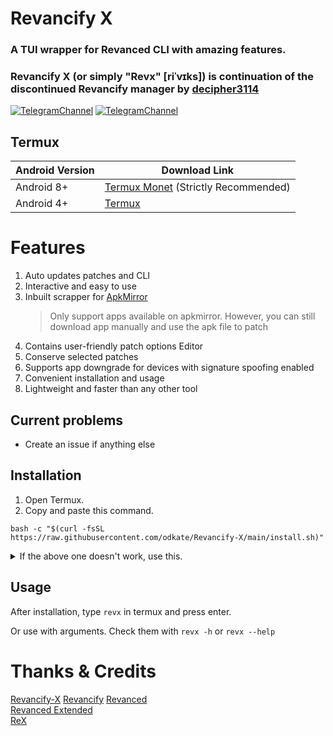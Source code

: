 # Revancify X
### A TUI wrapper for Revanced CLI with amazing features.
### Revancify X (or simply "Revx" [riˈvɪks]) is continuation of the discontinued Revancify manager by [decipher3114](https://github.com/decipher3114)

[![TelegramChannel](https://img.shields.io/badge/Telegram_Channel-2CA5E0?style=for-the-badge&logo=Telegram&logoColor=FFFFFF)](https://t.me/revancifyx) [![TelegramChannel](https://img.shields.io/badge/Telegram_Support_Chat-2CA5E0?style=for-the-badge&logo=Telegram&logoColor=FFFFFF)](https://t.me/revxchat)

## Termux
| Android Version | Download Link|
| ---- | ----- |
| Android 8+ | [Termux Monet](https://github.com/HardcodedCat/termux-monet/releases/latest) (Strictly Recommended)
| Android 4+ | [Termux](https://github.com/termux/termux-app/releases/latest)

# Features
1. Auto updates patches and CLI
2. Interactive and easy to use
3. Inbuilt scrapper for [ApkMirror](https://apkmirror.com)
    > Only support apps available on apkmirror. However, you can still download app manually and use the apk file to patch
4. Contains user-friendly patch options Editor
5. Conserve selected patches
6. Supports app downgrade for devices with signature spoofing enabled
7. Convenient installation and usage
6. Lightweight and faster than any other tool

## Current problems
- Create an issue if anything else

## Installation
1. Open Termux.  
2. Copy and paste this command.  
```
bash -c "$(curl -fsSL https://raw.githubusercontent.com/odkate/Revancify-X/main/install.sh)"
```

<details>
  <summary>If the above one doesn't work, use this.</summary>

  ```
pkg update -y -o Dpkg::Options::="--force-confnew" && pkg install git -y && git clone --depth=1 https://github.com/odkate/Revancify-X.git && ./Revancify-X/revx
```
</details>

## Usage
After installation, type `revx` in termux and press enter.

Or use with arguments. Check them with `revx -h` or `revx --help`

# Thanks & Credits
[Revancify-X](https://github.com/kastentop2005/Revancify-X)
[Revancify](https://github.com/decipher3114/Revancify)
[Revanced](https://github.com/revanced)  
[Revanced Extended](https://github.com/inotia00)  
[ReX](https://github.com/YT-Advanced)
